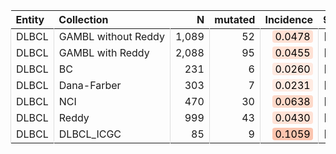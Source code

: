 <table class="table" style="margin-left: 0; margin-right: auto;">
 <thead>
  <tr>
   <th style="text-align:left;"> Entity </th>
   <th style="text-align:left;"> Collection </th>
   <th style="text-align:right;"> N </th>
   <th style="text-align:right;"> mutated </th>
   <th style="text-align:right;"> Incidence </th>
   <th style="text-align:left;"> 95% CI </th>
  </tr>
 </thead>
<tbody>
  <tr>
   <td style="text-align:left;border-left:1px solid #DDDDDD;white-space: nowrap;"> DLBCL </td>
   <td style="text-align:left;border-left:1px solid #DDDDDD;white-space: nowrap;"> GAMBL without Reddy </td>
   <td style="text-align:right;border-left:1px solid #DDDDDD;white-space: nowrap;"> 1,089 </td>
   <td style="text-align:right;border-left:1px solid #DDDDDD;white-space: nowrap;"> 52 </td>
   <td style="text-align:right;border-left:1px solid #DDDDDD;white-space: nowrap;"> <span style="     color: rgba(0, 0, 0, 255) !important;border-radius: 4px; padding-right: 4px; padding-left: 4px; background-color: rgba(255, 224, 211, 255) !important;">0.0478</span> </td>
   <td style="text-align:left;border-left:1px solid #DDDDDD;white-space: nowrap;"> [0.0351,0.0604] </td>
  </tr>
  <tr>
   <td style="text-align:left;border-left:1px solid #DDDDDD;white-space: nowrap;"> DLBCL </td>
   <td style="text-align:left;border-left:1px solid #DDDDDD;white-space: nowrap;"> GAMBL with Reddy </td>
   <td style="text-align:right;border-left:1px solid #DDDDDD;white-space: nowrap;"> 2,088 </td>
   <td style="text-align:right;border-left:1px solid #DDDDDD;white-space: nowrap;"> 95 </td>
   <td style="text-align:right;border-left:1px solid #DDDDDD;white-space: nowrap;"> <span style="     color: rgba(0, 0, 0, 255) !important;border-radius: 4px; padding-right: 4px; padding-left: 4px; background-color: rgba(255, 225, 212, 255) !important;">0.0455</span> </td>
   <td style="text-align:left;border-left:1px solid #DDDDDD;white-space: nowrap;"> [0.0366,0.0544] </td>
  </tr>
  <tr>
   <td style="text-align:left;border-left:1px solid #DDDDDD;white-space: nowrap;"> DLBCL </td>
   <td style="text-align:left;border-left:1px solid #DDDDDD;white-space: nowrap;"> BC </td>
   <td style="text-align:right;border-left:1px solid #DDDDDD;white-space: nowrap;"> 231 </td>
   <td style="text-align:right;border-left:1px solid #DDDDDD;white-space: nowrap;"> 6 </td>
   <td style="text-align:right;border-left:1px solid #DDDDDD;white-space: nowrap;"> <span style="     color: rgba(0, 0, 0, 255) !important;border-radius: 4px; padding-right: 4px; padding-left: 4px; background-color: rgba(255, 233, 224, 255) !important;">0.0260</span> </td>
   <td style="text-align:left;border-left:1px solid #DDDDDD;white-space: nowrap;"> [0.0055,0.0465] </td>
  </tr>
  <tr>
   <td style="text-align:left;border-left:1px solid #DDDDDD;white-space: nowrap;"> DLBCL </td>
   <td style="text-align:left;border-left:1px solid #DDDDDD;white-space: nowrap;"> Dana-Farber </td>
   <td style="text-align:right;border-left:1px solid #DDDDDD;white-space: nowrap;"> 303 </td>
   <td style="text-align:right;border-left:1px solid #DDDDDD;white-space: nowrap;"> 7 </td>
   <td style="text-align:right;border-left:1px solid #DDDDDD;white-space: nowrap;"> <span style="     color: rgba(0, 0, 0, 255) !important;border-radius: 4px; padding-right: 4px; padding-left: 4px; background-color: rgba(255, 235, 226, 255) !important;">0.0231</span> </td>
   <td style="text-align:left;border-left:1px solid #DDDDDD;white-space: nowrap;"> [0.0062,0.04] </td>
  </tr>
  <tr>
   <td style="text-align:left;border-left:1px solid #DDDDDD;white-space: nowrap;"> DLBCL </td>
   <td style="text-align:left;border-left:1px solid #DDDDDD;white-space: nowrap;"> NCI </td>
   <td style="text-align:right;border-left:1px solid #DDDDDD;white-space: nowrap;"> 470 </td>
   <td style="text-align:right;border-left:1px solid #DDDDDD;white-space: nowrap;"> 30 </td>
   <td style="text-align:right;border-left:1px solid #DDDDDD;white-space: nowrap;"> <span style="     color: rgba(0, 0, 0, 255) !important;border-radius: 4px; padding-right: 4px; padding-left: 4px; background-color: rgba(254, 217, 201, 255) !important;">0.0638</span> </td>
   <td style="text-align:left;border-left:1px solid #DDDDDD;white-space: nowrap;"> [0.0417,0.0859] </td>
  </tr>
  <tr>
   <td style="text-align:left;border-left:1px solid #DDDDDD;white-space: nowrap;"> DLBCL </td>
   <td style="text-align:left;border-left:1px solid #DDDDDD;white-space: nowrap;"> Reddy </td>
   <td style="text-align:right;border-left:1px solid #DDDDDD;white-space: nowrap;"> 999 </td>
   <td style="text-align:right;border-left:1px solid #DDDDDD;white-space: nowrap;"> 43 </td>
   <td style="text-align:right;border-left:1px solid #DDDDDD;white-space: nowrap;"> <span style="     color: rgba(0, 0, 0, 255) !important;border-radius: 4px; padding-right: 4px; padding-left: 4px; background-color: rgba(255, 226, 214, 255) !important;">0.0430</span> </td>
   <td style="text-align:left;border-left:1px solid #DDDDDD;white-space: nowrap;"> [0.0305,0.0556] </td>
  </tr>
  <tr>
   <td style="text-align:left;border-left:1px solid #DDDDDD;white-space: nowrap;"> DLBCL </td>
   <td style="text-align:left;border-left:1px solid #DDDDDD;white-space: nowrap;"> DLBCL_ICGC </td>
   <td style="text-align:right;border-left:1px solid #DDDDDD;white-space: nowrap;"> 85 </td>
   <td style="text-align:right;border-left:1px solid #DDDDDD;white-space: nowrap;"> 9 </td>
   <td style="text-align:right;border-left:1px solid #DDDDDD;white-space: nowrap;"> <span style="     color: rgba(0, 0, 0, 255) !important;border-radius: 4px; padding-right: 4px; padding-left: 4px; background-color: rgba(252, 197, 175, 255) !important;">0.1059</span> </td>
   <td style="text-align:left;border-left:1px solid #DDDDDD;white-space: nowrap;"> [0.0405,0.1713] </td>
  </tr>
</tbody>
</table>